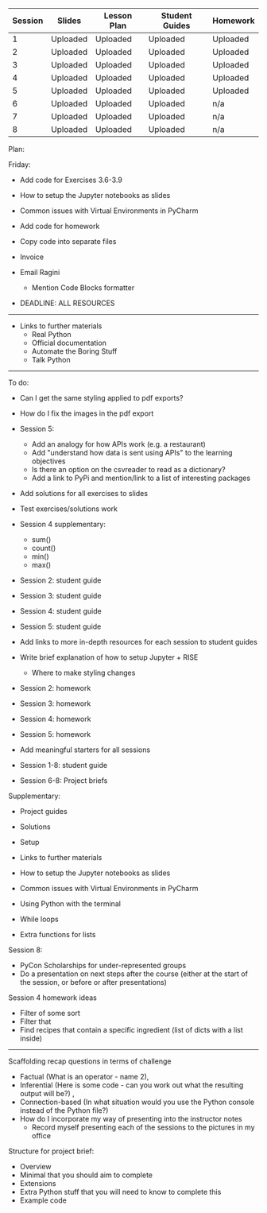 Session | Slides | Lesson Plan | Student Guides | Homework
---|---|---|---|---
1  | Uploaded | Uploaded | Uploaded | Uploaded 
2  | Uploaded | Uploaded | Uploaded | Uploaded 
3  | Uploaded | Uploaded | Uploaded | Uploaded 
4  | Uploaded | Uploaded | Uploaded | Uploaded
5  | Uploaded | Uploaded | Uploaded | Uploaded 
6  | Uploaded | Uploaded | Uploaded | n/a 
7  | Uploaded | Uploaded | Uploaded | n/a 
8  | Uploaded | Uploaded | Uploaded | n/a 


Plan: 

Friday:
- Add code for Exercises 3.6-3.9

- How to setup the Jupyter notebooks as slides
- Common issues with Virtual Environments in PyCharm

- Add code for homework
- Copy code into separate files

- Invoice

- Email Ragini
  - Mention Code Blocks formatter

- DEADLINE: ALL RESOURCES

----

- Links to further materials
  - Real Python
  - Official documentation
  - Automate the Boring Stuff
  - Talk Python


----

To do:

- Can I get the same styling applied to pdf exports?
- How do I fix the images in the pdf export

- Session 5:
  - Add an analogy for how APIs work (e.g. a restaurant)
  - Add "understand how data is sent using APIs" to the learning objectives
  - Is there an option on the csvreader to read as a dictionary?
  - Add a link to PyPi and mention/link to a list of interesting packages

- Add solutions for all exercises to slides
- Test exercises/solutions work

- Session 4 supplementary:
  - sum()
  - count()
  - min()
  - max()

- Session 2: student guide
- Session 3: student guide
- Session 4: student guide
- Session 5: student guide

- Add links to more in-depth resources for each session to student guides

- Write brief explanation of how to setup Jupyter + RISE
  - Where to make styling changes

- Session 2: homework
- Session 3: homework
- Session 4: homework
- Session 5: homework
- Add meaningful starters for all sessions
- Session 1-8: student guide
- Session 6-8: Project briefs

Supplementary:
- Project guides
- Solutions
- Setup
- Links to further materials
- How to setup the Jupyter notebooks as slides
- Common issues with Virtual Environments in PyCharm

- Using Python with the terminal
- While loops
- Extra functions for lists

Session 8:
- PyCon Scholarships for under-represented groups
- Do a presentation on next steps after the course (either at the start of the session, or before or after presentations)


Session 4 homework ideas
  - Filter of some sort
  - Filter that 
  - Find recipes that contain a specific ingredient (list of dicts with a list inside)

----


Scaffolding recap questions in terms of challenge
  - Factual (What is an operator - name 2), 
  - Inferential (Here is some code - can you work out what the resulting output will be?) , 
  - Connection-based (In what situation would you use the Python console instead of the Python file?)
- How do I incorporate my way of presenting into the instructor notes
  - Record myself presenting each of the sessions to the pictures in my office


Structure for project brief:
- Overview
- Minimal that you should aim to complete
- Extensions
- Extra Python stuff that you will need to know to complete this
- Example code
